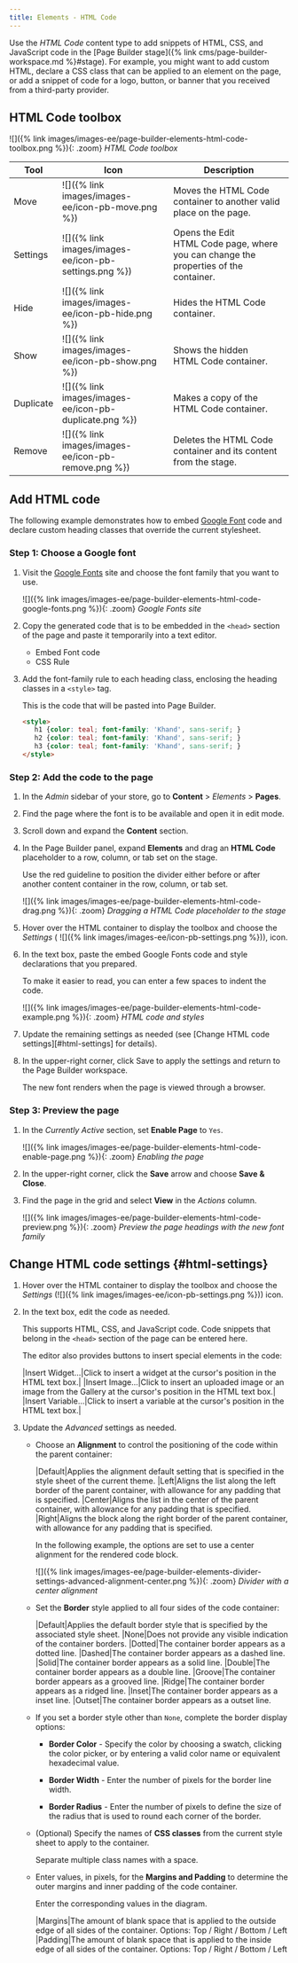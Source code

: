 ```yaml
---
title: Elements - HTML Code
---
```


Use the _HTML Code_ content type to add snippets of HTML, CSS, and JavaScript code in the [Page Builder stage]({% link cms/page-builder-workspace.md %}#stage). For example, you might want to add custom HTML, declare a CSS class that can be applied to an element on the page, or add a snippet of code for a logo, button, or banner that you received from a third-party provider.

## HTML Code toolbox

![]({% link images/images-ee/page-builder-elements-html-code-toolbox.png %}){: .zoom}
_HTML Code toolbox_

| Tool      | Icon       | Description       |
| --------- | ---------- | ----------------- |
| Move      | ![]({% link images/images-ee/icon-pb-move.png %}) | Moves the HTML Code container to another valid place on the page. |
| Settings  | ![]({% link images/images-ee/icon-pb-settings.png %}) | Opens the Edit HTML Code page, where you can change the properties of the container. |
| Hide      | ![]({% link images/images-ee/icon-pb-hide.png %}) | Hides the HTML Code container. |
| Show      | ![]({% link images/images-ee/icon-pb-show.png %}) | Shows the hidden HTML Code container. |
| Duplicate | ![]({% link images/images-ee/icon-pb-duplicate.png %}) | Makes a copy of the HTML Code container. |
| Remove    | ![]({% link images/images-ee/icon-pb-remove.png %})  | Deletes the HTML Code container and its content from the stage. |

## Add HTML code

The following example demonstrates how to embed [Google Font][1] code and declare custom heading classes that override the current stylesheet.

### Step 1: Choose a Google font

1. Visit the [Google Fonts][1] site and choose the font family that you want to use.

   ![]({% link images/images-ee/page-builder-elements-html-code-google-fonts.png %}){: .zoom}
   _Google Fonts site_

1. Copy the generated code that is to be embedded in the `<head>` section of the page and paste it temporarily into a text editor.

   - Embed Font code
   - CSS Rule

1. Add the font-family rule to each heading class, enclosing the heading classes in a `<style>` tag.

   This is the code that will be pasted into Page Builder.

   ```html
   <style>
      h1 {color: teal; font-family: 'Khand', sans-serif; }
      h2 {color: teal; font-family: 'Khand', sans-serif; }
      h3 {color: teal; font-family: 'Khand', sans-serif; }
   </style>
   ```

### Step 2: Add the code to the page

1. In the _Admin_ sidebar of your store, go to **Content** > _Elements_ > **Pages**.

1. Find the page where the font is to be available and open it in edit mode.

1. Scroll down and expand the **Content** section.

1. In the Page Builder panel, expand **Elements** and drag an **HTML Code** placeholder to a row, column, or tab set on the stage.

   Use the red guideline to position the divider either before or after another content container in the row, column, or tab set.

   ![]({% link images/images-ee/page-builder-elements-html-code-drag.png %}){: .zoom}
   _Dragging a HTML Code placeholder to the stage_

1. Hover over the HTML container to display the toolbox and choose the _Settings_ ( ![]({% link images/images-ee/icon-pb-settings.png %})), icon.

1. In the text box, paste the embed Google Fonts code and style declarations that you prepared.

   To make it easier to read, you can enter a few spaces to indent the code.

   ![]({% link images/images-ee/page-builder-elements-html-code-example.png %}){: .zoom}
   _HTML code and styles_

1. Update the remaining settings as needed (see [Change HTML code settings][#html-settings] for details).

1. In the upper-right corner, click <span class="btn">Save</span> to apply the settings and return to the Page Builder workspace.

   The new font renders when the page is viewed through a browser.

### Step 3: Preview the page

1. In the _Currently Active_ section, set **Enable Page** to `Yes`.

   ![]({% link images/images-ee/page-builder-elements-html-code-enable-page.png %}){: .zoom}
   _Enabling the page_

1. In the upper-right corner, click the **Save** arrow and choose **Save & Close**.

1. Find the page in the grid and select **View** in the _Actions_ column.

   ![]({% link images/images-ee/page-builder-elements-html-code-preview.png %}){: .zoom}
   _Preview the page headings with the new font family_

## Change HTML code settings {#html-settings}

1. Hover over the HTML container to display the toolbox and choose the _Settings_ (![]({% link images/images-ee/icon-pb-settings.png %})) icon.

1. In the text box, edit the code as needed.

   This supports HTML, CSS, and JavaScript code. Code snippets that belong in the `<head>` section of the page can be entered here.

   The editor also provides buttons to insert special elements in the code:

   |Insert Widget...|Click to insert a widget at the cursor's position in the HTML text box.|
   |Insert Image...|Click to insert an uploaded image or an image from the Gallery at the cursor's position in the HTML text box.|
   |Insert Variable...|Click to insert a variable at the cursor's position in the HTML text box.|

1. Update the _Advanced_ settings as needed.

   - Choose an **Alignment** to control the positioning of the code within the parent container:

      |Default|Applies the alignment default setting that is specified in the style sheet of the current theme.
      |Left|Aligns the list along the left border of the parent container, with allowance for any padding that is specified.
      |Center|Aligns the list in the center of the parent container, with allowance for any padding that is specified.
      |Right|Aligns the block along the right border of the parent container, with allowance for any padding that is specified.

      In the following example, the options are set to use a center alignment for the rendered code block.

      ![]({% link images/images-ee/page-builder-elements-divider-settings-advanced-alignment-center.png %}){: .zoom}
      _Divider with a center alignment_

   - Set the **Border** style applied to all four sides of the code container:

      |Default|Applies the default border style that is specified by the associated style sheet.
      |None|Does not provide any visible indication of the container borders.
      |Dotted|The container border appears as a dotted line.
      |Dashed|The container border appears as a dashed line.
      |Solid|The container border appears as a solid line.
      |Double|The container border appears as a double line.
      |Groove|The container border appears as a grooved line.
      |Ridge|The container border appears as a ridged line.
      |Inset|The container border appears as a inset line.
      |Outset|The container border appears as a outset line.

   - If you set a border style other than `None`, complete the border display options:

      - **Border Color** - Specify the color by choosing a swatch, clicking the color picker, or by entering a valid color name or equivalent hexadecimal value.

      - **Border Width** - Enter the number of pixels for the border line width.

      - **Border Radius** - Enter the number of pixels to define the size of the radius that is used to round each corner of the border.

   - (Optional) Specify the names of **CSS classes** from the current style sheet to apply to the container.

      Separate multiple class names with a space.

   - Enter values, in pixels, for the **Margins and Padding** to determine the outer margins and inner padding of the code container.

      Enter the corresponding values in the diagram.

      |Margins|The amount of blank space that is applied to the outside edge of all sides of the container. Options: Top / Right / Bottom / Left
      |Padding|The amount of blank space that is applied to the inside edge of all sides of the container. Options: Top / Right / Bottom / Left

[1]: https://fonts.google.com/

